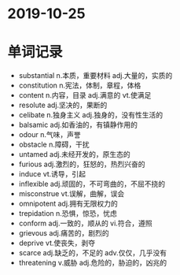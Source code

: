 # 2019-10-25
# 单词记录
- substantial n.本质，重要材料 adj.大量的，实质的
- constitution n.宪法，体制，章程，体格
- content n.内容，目录 adj.满意的 vt.使满足
- resolute adj.坚决的，果断的
- celibate n.独身主义 adj.独身的，没有性生活的
- balsamic adj.如香油的，有镇静作用的
- odour n.气味，声誉
- obstacle n.障碍，干扰
- untamed adj.未经开发的，原生态的
- furious adj.激烈的，狂怒的，热烈兴奋的
- induce vt.诱导，引起
- inflexible adj.顽固的，不可弯曲的，不屈不挠的
- misconstrue vt.误解，曲解，误会
- omnipotent adj.拥有无限权力的
- trepidation n.恐惧，惊恐，忧虑
- conform adj.一致的，顺从的 vi.符合，遵照
- grievous adj.痛苦的，剧烈的
- deprive vt.使丧失，剥夺
- scarce adj.缺乏的，不足的 adv.仅仅，几乎没有
- threatening v.威胁 adj.危险的，胁迫的，凶兆的